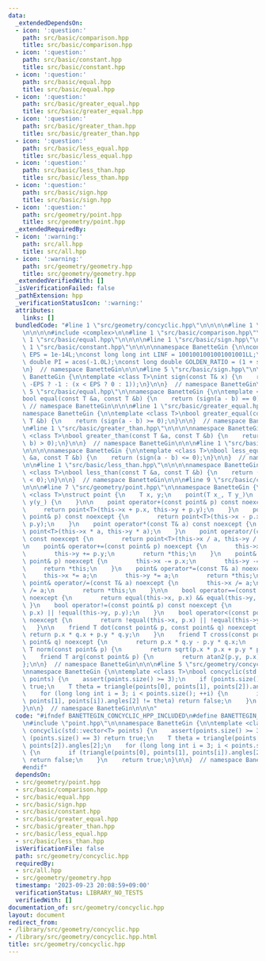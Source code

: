```yaml
---
data:
  _extendedDependsOn:
  - icon: ':question:'
    path: src/basic/comparison.hpp
    title: src/basic/comparison.hpp
  - icon: ':question:'
    path: src/basic/constant.hpp
    title: src/basic/constant.hpp
  - icon: ':question:'
    path: src/basic/equal.hpp
    title: src/basic/equal.hpp
  - icon: ':question:'
    path: src/basic/greater_equal.hpp
    title: src/basic/greater_equal.hpp
  - icon: ':question:'
    path: src/basic/greater_than.hpp
    title: src/basic/greater_than.hpp
  - icon: ':question:'
    path: src/basic/less_equal.hpp
    title: src/basic/less_equal.hpp
  - icon: ':question:'
    path: src/basic/less_than.hpp
    title: src/basic/less_than.hpp
  - icon: ':question:'
    path: src/basic/sign.hpp
    title: src/basic/sign.hpp
  - icon: ':question:'
    path: src/geometry/point.hpp
    title: src/geometry/point.hpp
  _extendedRequiredBy:
  - icon: ':warning:'
    path: src/all.hpp
    title: src/all.hpp
  - icon: ':warning:'
    path: src/geometry/geometry.hpp
    title: src/geometry/geometry.hpp
  _extendedVerifiedWith: []
  _isVerificationFailed: false
  _pathExtension: hpp
  _verificationStatusIcon: ':warning:'
  attributes:
    links: []
  bundledCode: "#line 1 \"src/geometry/concyclic.hpp\"\n\n\n\n#line 1 \"src/geometry/point.hpp\"\
    \n\n\n\n#include <complex>\n\n#line 1 \"src/basic/comparison.hpp\"\n\n\n\n#line\
    \ 1 \"src/basic/equal.hpp\"\n\n\n\n#line 1 \"src/basic/sign.hpp\"\n\n\n\n#line\
    \ 1 \"src/basic/constant.hpp\"\n\n\n\nnamespace BanetteGin {\n\nconst long double\
    \ EPS = 1e-14L;\nconst long long int LINF = 1001001001001001001LL;\nconst long\
    \ double PI = acos(-1.0L);\nconst long double GOLDEN_RATIO = (1 + sqrt(5)) / 2;\n\
    \n}  // namespace BanetteGin\n\n\n#line 5 \"src/basic/sign.hpp\"\n\nnamespace\
    \ BanetteGin {\n\ntemplate <class T>\nint sign(const T& x) {\n    return (x <\
    \ -EPS ? -1 : (x < EPS ? 0 : 1));\n}\n\n}  // namespace BanetteGin\n\n\n#line\
    \ 5 \"src/basic/equal.hpp\"\n\nnamespace BanetteGin {\n\ntemplate <class T>\n\
    bool equal(const T &a, const T &b) {\n    return (sign(a - b) == 0);\n}\n\n} \
    \ // namespace BanetteGin\n\n\n#line 1 \"src/basic/greater_equal.hpp\"\n\n\n\n\
    namespace BanetteGin {\n\ntemplate <class T>\nbool greater_equal(const T &a, const\
    \ T &b) {\n    return (sign(a - b) >= 0);\n}\n\n}  // namespace BanetteGin\n\n\
    \n#line 1 \"src/basic/greater_than.hpp\"\n\n\n\nnamespace BanetteGin {\n\ntemplate\
    \ <class T>\nbool greater_than(const T &a, const T &b) {\n    return (sign(a -\
    \ b) > 0);\n}\n\n}  // namespace BanetteGin\n\n\n#line 1 \"src/basic/less_equal.hpp\"\
    \n\n\n\nnamespace BanetteGin {\n\ntemplate <class T>\nbool less_equal(const T\
    \ &a, const T &b) {\n    return (sign(a - b) <= 0);\n}\n\n}  // namespace BanetteGin\n\
    \n\n#line 1 \"src/basic/less_than.hpp\"\n\n\n\nnamespace BanetteGin {\n\ntemplate\
    \ <class T>\nbool less_than(const T &a, const T &b) {\n    return (sign(a - b)\
    \ < 0);\n}\n\n}  // namespace BanetteGin\n\n\n#line 9 \"src/basic/comparison.hpp\"\
    \n\n\n#line 7 \"src/geometry/point.hpp\"\n\nnamespace BanetteGin {\n\ntemplate\
    \ <class T>\nstruct point {\n    T x, y;\n    point(T x_, T y_)\n        : x(x_),\
    \ y(y_) {\n    }\n\n    point operator+(const point& p) const noexcept {\n   \
    \     return point<T>(this->x + p.x, this->y + p.y);\n    }\n    point operator-(const\
    \ point& p) const noexcept {\n        return point<T>(this->x - p.x, this->y -\
    \ p.y);\n    }\n    point operator*(const T& a) const noexcept {\n        return\
    \ point<T>(this->x * a, this->y * a);\n    }\n    point operator/(const T& a)\
    \ const noexcept {\n        return point<T>(this->x / a, this->y / a);\n    }\n\
    \n    point& operator+=(const point& p) noexcept {\n        this->x += p.x;\n\
    \        this->y += p.y;\n        return *this;\n    }\n    point& operator-=(const\
    \ point& p) noexcept {\n        this->x -= p.x;\n        this->y -= p.y;\n   \
    \     return *this;\n    }\n    point& operator*=(const T& a) noexcept {\n   \
    \     this->x *= a;\n        this->y *= a;\n        return *this;\n    }\n   \
    \ point& operator/=(const T& a) noexcept {\n        this->x /= a;\n        this->y\
    \ /= a;\n        return *this;\n    }\n\n    bool operator==(const point& p) const\
    \ noexcept {\n        return equal(this->x, p.x) && equal(this->y, p.y);\n   \
    \ }\n    bool operator!=(const point& p) const noexcept {\n        return !equal(this->x,\
    \ p.x) || !equal(this->y, p.y);\n    }\n    bool operator<(const point& p) const\
    \ noexcept {\n        return !equal(this->x, p.x) || !equal(this->y, p.y);\n \
    \   }\n\n    friend T dot(const point& p, const point& q) noexcept {\n       \
    \ return p.x * q.x + p.y * q.y;\n    }\n    friend T cross(const point& p, const\
    \ point& q) noexcept {\n        return p.x * q.y - p.y * q.x;\n    }\n    friend\
    \ T norm(const point& p) {\n        return sqrt(p.x * p.x + p.y * p.y);\n    }\n\
    \    friend T arg(const point& p) {\n        return atan2(p.y, p.x);\n    }\n\
    };\n\n}  // namespace BanetteGin\n\n\n#line 5 \"src/geometry/concyclic.hpp\"\n\
    \nnamespace BanetteGin {\n\ntemplate <class T>\nbool concyclic(std::vector<T>\
    \ points) {\n    assert(points.size() >= 3);\n    if (points.size() == 3) return\
    \ true;\n    T theta = triangle(points[0], points[1], points[2]).angles[2];\n\
    \    for (long long int i = 3; i < points.size(); ++i) {\n        if (triangle(points[0],\
    \ points[1], points[i]).angles[2] != theta) return false;\n    }\n    return true;\n\
    }\n\n}  // namespace BanetteGin\n\n\n"
  code: "#ifndef BANETTEGIN_CONCYCLIC_HPP_INCLUDED\n#define BANETTEGIN_CONCYCLIC_HPP_INCLUDED\n\
    \n#include \"point.hpp\"\n\nnamespace BanetteGin {\n\ntemplate <class T>\nbool\
    \ concyclic(std::vector<T> points) {\n    assert(points.size() >= 3);\n    if\
    \ (points.size() == 3) return true;\n    T theta = triangle(points[0], points[1],\
    \ points[2]).angles[2];\n    for (long long int i = 3; i < points.size(); ++i)\
    \ {\n        if (triangle(points[0], points[1], points[i]).angles[2] != theta)\
    \ return false;\n    }\n    return true;\n}\n\n}  // namespace BanetteGin\n\n\
    #endif"
  dependsOn:
  - src/geometry/point.hpp
  - src/basic/comparison.hpp
  - src/basic/equal.hpp
  - src/basic/sign.hpp
  - src/basic/constant.hpp
  - src/basic/greater_equal.hpp
  - src/basic/greater_than.hpp
  - src/basic/less_equal.hpp
  - src/basic/less_than.hpp
  isVerificationFile: false
  path: src/geometry/concyclic.hpp
  requiredBy:
  - src/all.hpp
  - src/geometry/geometry.hpp
  timestamp: '2023-09-23 20:08:59+09:00'
  verificationStatus: LIBRARY_NO_TESTS
  verifiedWith: []
documentation_of: src/geometry/concyclic.hpp
layout: document
redirect_from:
- /library/src/geometry/concyclic.hpp
- /library/src/geometry/concyclic.hpp.html
title: src/geometry/concyclic.hpp
---
```

